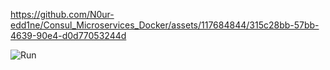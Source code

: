 https://github.com/N0ur-edd1ne/Consul_Microservices_Docker/assets/117684844/315c28bb-57bb-4639-90e4-d0d77053244d



![Run](https://github.com/N0ur-edd1ne/Consul_Microservices_Docker/assets/117684844/edfc72f2-82e3-4ec5-8fda-6b013f2cf8ca)
